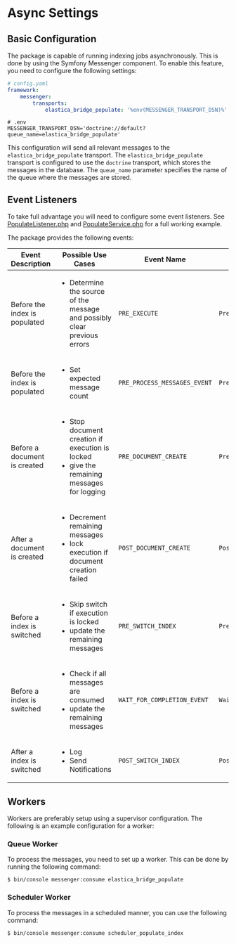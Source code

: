 # Async Settings
## Basic Configuration 
The package is capable of running indexing jobs asynchronously. This is done by using the Symfony Messenger component.
To enable this feature, you need to configure the following settings:

```yaml
# config.yaml
framework:
    messenger:
        transports:
            elastica_bridge_populate: '%env(MESSENGER_TRANSPORT_DSN)%'
```

```dotenv
# .env
MESSENGER_TRANSPORT_DSN='doctrine://default?queue_name=elastica_bridge_populate'
```

This configuration will send all relevant messages to the `elastica_bridge_populate` transport. The `elastica_bridge_populate` transport is
configured to use the `doctrine` transport, which stores the messages in the database. The `queue_name` parameter
specifies the name of the queue where the messages are stored.

## Event Listeners
To take full advantage you will need to configure some event listeners.
See [PopulateListener.php](/docs/example/src/EventListener/PopulateListener.php) and [PopulateService.php](/docs/example/src/Service/PopulateService.php) for a full working example.

The package provides the following events:

| Event Description             | Possible Use Cases                                                                                              | Event Name                   | Event Class               |
|-------------------------------|-----------------------------------------------------------------------------------------------------------------|------------------------------|---------------------------|
| Before the index is populated | <ul><li>Determine the source of the message and possibly clear previous errors</li></ul>                        | `PRE_EXECUTE`                | `PreExecuteEvent`         |
| Before the index is populated | <ul><li>Set expected message count</li></ul>                                                                    | `PRE_PROCESS_MESSAGES_EVENT` | `PreProcessMessagesEvent` |
| Before a document is created  | <ul><li>Stop document creation if execution is locked</li><li>give the remaining messages for logging</li></ul> | `PRE_DOCUMENT_CREATE`        | `PreDocumentCreateEvent`  |
| After a document is created   | <ul><li>Decrement remaining messages</li><li>lock execution if document creation failed</li></ul>               | `POST_DOCUMENT_CREATE`       | `PostDocumentCreateEvent` |
| Before a index is switched    | <ul><li>Skip switch if execution is locked</li><li>update the remaining messages</li></ul>                      | `PRE_SWITCH_INDEX`           | `PreSwitchIndexEvent`     |
| Before a index is switched    | <ul><li>Check if all messages are consumed</li><li>update the remaining messages</li></ul>                      | `WAIT_FOR_COMPLETION_EVENT`  | `WaitForCompletionEvent`  |
| After a index is switched     | <ul><li>Log</li><li>Send Notifications</li></ul>                                                                | `POST_SWITCH_INDEX`          | `PostSwitchIndexEvent`    |



## Workers
Workers are preferably setup using a supervisor configuration. The following is an example configuration for a worker:

### Queue Worker
To process the messages, you need to set up a worker. This can be done by running the following command:

```shell
$ bin/console messenger:consume elastica_bridge_populate
```

### Scheduler Worker
To process the messages in a scheduled manner, you can use the following command:

```shell
$ bin/console messenger:consume scheduler_populate_index
```
